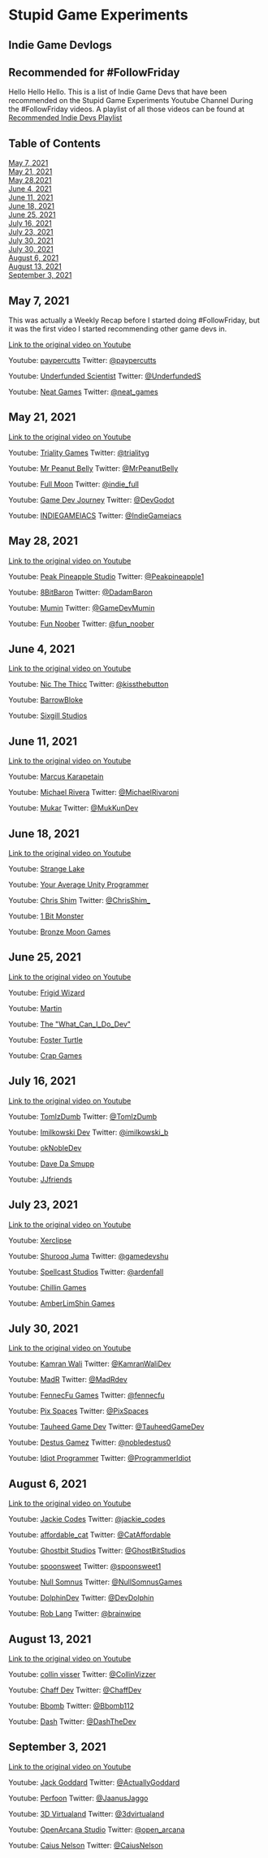 # Stupid Game Experiments
## Indie Game Devlogs
## Recommended for #FollowFriday

Hello Hello Hello. This is a list of Indie Game Devs that have been recommended on the Stupid Game Experiments Youtube Channel During the #FollowFriday videos.  A playlist of all those videos can be found at [Recommended Indie Devs Playlist](https://www.youtube.com/watch?v=AkZosTzmKgM&list=PLMMiYAzAv-kxh08ZQ6mcU1wrRWZcaBu9N)

## Table of Contents
[May 7, 2021](#may-7-2021)  
[May 21, 2021](#may-21-2021)  
[May 28,2021](#may-28-2021)  
[June 4, 2021](#june-4-2021)  
[June 11, 2021](#june-11-2021)  
[June 18, 2021](#june-18-2021)  
[June 25, 2021](#june-25-2021)  
[July 16, 2021](#july-16-2021)  
[July 23, 2021](#july-23-2021)  
[July 30, 2021](#july-30-2021)  
[July 30, 2021](#july-30-2021)  
[August 6, 2021](#august-6-2021)  
[August 13, 2021](#august-13-2021)  
[September 3, 2021](#september-3-2021)


## May 7, 2021

This was actually a Weekly Recap before I started doing #FollowFriday, but it was the first video I started recommending other game devs in.

[Link to the original video on Youtube](https://www.youtube.com/watch?v=CW03qHAC0Cs)

Youtube: [paypercutts](https://www.youtube.com/channel/UCm-obvqRjG2wn8gEXYTpvcg) Twitter: [@paypercutts](https://twitter.com/paypercutts)

Youtube: [Underfunded Scientist](https://www.youtube.com/channel/UCjhGTem-jVDq77_ErmpXS9A) Twitter: [@UnderfundedS](https://twitter.com/UnderfundedS)

Youtube: [Neat Games](https://www.youtube.com/channel/UC9Hcm5cWbYQkzy05xeNAGiw) Twitter: [@neat_games](https://twitter.com/neat_games)

## May 21, 2021

[Link to the original video on Youtube](https://www.youtube.com/watch?v=AkZosTzmKgM)

Youtube: [Triality Games](https://www.youtube.com/c/TrialityGames) Twitter: [@trialityg](https://twitter.com/trialityg)  

Youtube: [Mr Peanut Belly](https://www.youtube.com/channel/UC1hKmrS0cIb7Vp5JKoVIe6g) Twitter: [@MrPeanutBelly](https://twitter.com/MrPeanutBelly)  

Youtube: [Full Moon](https://www.youtube.com/channel/UC7TO1H5oBec74okIxrEhc0A) Twitter: [@indie_full](https://twitter.com/indie_full)  

Youtube: [Game Dev Journey](https://www.youtube.com/channel/UC-0AetV8wp1aKaErKUrVfjA) Twitter: [@DevGodot](https://twitter.com/DevGodot)  

Youtube: [INDIEGAMEIACS](https://www.youtube.com/c/INDIEGAMEIACS) Twitter: [@IndieGameiacs](https://twitter.com/IndieGameiacs)  

## May 28, 2021

[Link to the original video on Youtube](https://www.youtube.com/watch?v=H9sxNYZq-X4)

Youtube: [Peak Pineapple Studio](https://www.youtube.com/channel/UCckGvxB-Ei2IoTdKcbPukSw) Twitter: [@Peakpineapple1](https://twitter.com/Peakpineapple1)

Youtube: [8BitBaron](https://www.youtube.com/channel/UCdpCAkCT_t1w9TxFSDVviMw) Twitter: [@DadamBaron](https://twitter.com/DadamBaron)

Youtube: [Mumin](https://www.youtube.com/channel/UCdk3O_YfSOgBibLnD8Y8Q2w) Twitter: [@GameDevMumin](https://twitter.com/GameDevMumin)

Youtube: [Fun Noober](https://www.youtube.com/channel/UCl-QgdSZcXwnrNhPdxMSKlA) Twitter: [@fun_noober](https://twitter.com/fun_noober)

## June 4, 2021

[Link to the original video on Youtube](https://www.youtube.com/watch?v=nAVukkthILo)

Youtube: [Nic The Thicc](https://www.youtube.com/channel/UCbr2akX4t7gVHrKFi_u3fOg) Twitter: [@kissthebutton](https://twitter.com/kissthebutton)

Youtube: [BarrowBloke](https://www.youtube.com/channel/UCc73W8ee3ednjVrmAU4acKg)

Youtube: [Sixgill Studios](https://www.youtube.com/user/SixgillStudios)

## June 11, 2021

[Link to the original video on Youtube](https://www.youtube.com/watch?v=-mXUYdo_xJY)

Youtube: [Marcus Karapetain](https://www.youtube.com/channel/UCVZIbjgyJ0Wqr2OpE-sS_HQ)

Youtube: [Michael Rivera](https://www.youtube.com/channel/UCwkzOMMypQ8rnJrYxQHLNxA) Twitter: [@MichaelRivaroni](https://twitter.com/MichaelRivaroni)

Youtube: [Mukar](https://www.youtube.com/c/Mukar) Twitter: [@MukKunDev](https://twitter.com/MukKunDev)

## June 18, 2021

[Link to the original video on Youtube](https://www.youtube.com/watch?v=9oRNxRUeGs8)

Youtube: [Strange Lake](https://www.youtube.com/channel/UCAsy7DZsbRljCnG3lSpqWKQ)

Youtube: [Your Average Unity Programmer](https://www.youtube.com/channel/UCNMDGl-pqIlI3INsTDIqzMw)

Youtube: [Chris Shim](https://www.youtube.com/channel/UCild7pbBT8Zalh9s349rmrQ) Twitter: [@ChrisShim_](https://twitter.com/ChrisShim_)

Youtube: [1 Bit Monster](https://www.youtube.com/channel/UC5XxX0vIsmVJI_1STm0GoEw)

Youtube: [Bronze Moon Games](https://www.youtube.com/channel/UCusWWzZ_eFtx96GOa5YncTg)

##  June 25, 2021

[Link to the original video on Youtube](https://www.youtube.com/watch?v=V3X_UDoeY5E)

Youtube: [Frigid Wizard](https://www.youtube.com/channel/UC1eiS9b0fqcy2VuAD9xning)

Youtube: [Martin](https://www.youtube.com/channel/UC2WqFzsANtvc6DzIGEAaIgQ)

Youtube: [The "What_Can_I_Do_Dev"](https://www.youtube.com/channel/UCuBtjoYRmUTwUWDoQLXd17w)

Youtube: [Foster Turtle](https://www.youtube.com/channel/UCO1b4Ui169MfLziUjutEcSQ)

Youtube: [Crap Games](https://www.youtube.com/channel/UC_7hNDLEfogTZFedA0bUGNA)

## July 16, 2021

[Link to the original video on Youtube](https://www.youtube.com/watch?v=ylCqV8fS3fM)

Youtube: [TomIzDumb](https://www.youtube.com/channel/UCEtE5YQRyOxWeDTMNtvY0jw/videos) Twitter: [@TomIzDumb](https://twitter.com/TomIzDumb)

Youtube: [Imilkowski Dev](https://www.youtube.com/channel/UCOCTgbHNPweX6uIHJAX9t3g) Twitter: [@imilkowski_b](https://twitter.com/imilkowski_b)

Youtube: [okNobleDev](https://www.youtube.com/channel/UCN_hSmZjUASyH70WvNfTtzQ)

Youtube: [Dave Da Smupp](https://www.youtube.com/channel/UC_Vl1mONK4shZLzrb61jZYQ)

Youtube: [JJfriends](https://www.youtube.com/channel/UC_jGiIV-a1jS_VQXzUnKLoA)

## July 23, 2021

[Link to the original video on Youtube](https://www.youtube.com/watch?v=XNq_16sYMrI)

Youtube: [Xerclipse](https://www.youtube.com/channel/UC_-XGNpNjxfLhZj-qPJoLnw)

Youtube: [Shurooq Juma](https://www.youtube.com/channel/UCsmElKcG_G-bA_0bb5iuVKQ) Twitter: [@gamedevshu](https://twitter.com/gamedevshu)

Youtube: [Spellcast Studios](https://www.youtube.com/channel/UCB2GQh7i37KRxahNm5VgCkw) Twitter: [@ardenfall](https://twitter.com/ardenfall)

Youtube: [Chillin Games](https://www.youtube.com/channel/UCpPo1NgzWLwNQ1eaGzDOXuA)

Youtube: [AmberLimShin Games](https://www.youtube.com/channel/UCV6PlrQ3dgcDV9XqN2iWVSg)

## July 30, 2021

[Link to the original video on Youtube](https://www.youtube.com/watch?v=9e3CTX89oHY)

Youtube: [Kamran Wali](https://www.youtube.com/channel/UCkm-BgvswLViigPWrMo8pjg) Twitter: [@KamranWaliDev](https://twitter.com/KamranWaliDev)

Youtube: [MadR](https://www.youtube.com/channel/UCRl4gwo5vKW9Uqnr7V9GKBw) Twitter: [@MadRdev](https://twitter.com/MadRdev)

Youtube: [FennecFu Games](https://www.youtube.com/channel/UCtaxhZr_lNC21wuJdUIQKRQ) Twitter: [@fennecfu](https://twitter.com/Fennecfu)

Youtube: [Pix Spaces](https://www.youtube.com/channel/UCiaeTJEAu_veLimNmKEEUww) Twitter: [@PixSpaces](https://twitter.com/PixSpaces)

Youtube: [Tauheed Game Dev](https://www.youtube.com/channel/UC3txq3Jo6ev_GydDxKMvMeg) Twitter: [@TauheedGameDev](https://twitter.com/TauheedGameDev)

Youtube: [Destus Gamez](https://www.youtube.com/c/DestusGamez) Twitter: [@nobledestus0](https://mobile.twitter.com/nobledestus0)

Youtube: [Idiot Programmer](https://www.youtube.com/channel/UCHYW6csO85RH1I5efBcBF8A) Twitter: [@ProgrammerIdiot](https://twitter.com/ProgrammerIdiot)

## August 6, 2021

[Link to the original video on Youtube](https://www.youtube.com/watch?v=d7FjTc0ASTI)

Youtube: [Jackie Codes](https://www.youtube.com/channel/UCVrC7eFcep-0gPw2foMvYcQ) Twitter: [@jackie_codes](https://twitter.com/jackie_codes)

Youtube: [affordable_cat](https://www.youtube.com/channel/UCtc52xzMHuCUwgtCX-J6R5A) Twitter: [@CatAffordable](https://twitter.com/CatAffordable)

Youtube: [Ghostbit Studios](https://www.youtube.com/channel/UCb26g71EzS6RTueDU1TOqgA) Twitter: [@GhostBitStudios](https://twitter.com/GhostBitStudios)

Youtube: [spoonsweet](https://www.youtube.com/channel/UCgiKD2hd3MCmVvxjHNnPe-g) Twitter: [@spoonsweet1](https://twitter.com/spoonsweet1)

Youtube: [Null Somnus](https://www.youtube.com/channel/UCTU4LsRyjqHTGwFJU_BXpDA) Twitter: [@NullSomnusGames](https://twitter.com/NullSomnusGames)

Youtube: [DolphinDev](https://www.youtube.com/c/DolphinDev) Twitter: [@DevDolphin](https://twitter.com/DevDolphin)

Youtube: [Rob Lang](https://www.youtube.com/c/RobLang) Twitter: [@brainwipe](https://twitter.com/brainwipe)

## August 13, 2021

[Link to the original video on Youtube](https://www.youtube.com/watch?v=_fS5NE_ECHE)

Youtube: [collin visser](https://www.youtube.com/channel/UC4xyHdgTj6gpzA1zwniDUoQ) Twitter: [@CollinVizzer](https://twitter.com/CollinVizzer)

Youtube: [Chaff Dev](https://www.youtube.com/channel/UC7Ln337Vpli1JHEFDks1t7g) Twitter: [@ChaffDev](https://twitter.com/ChaffDev)

Youtube: [Bbomb](https://www.youtube.com/channel/UCiZ9HP3VGWYU41Dx5Qb7ZCA) Twitter: [@Bbomb112](https://twitter.com/Bbomb112)

Youtube: [Dash](https://www.youtube.com/c/DashDev) Twitter: [@DashTheDev](https://twitter.com/DashTheDev)

## September 3, 2021

[Link to the original video on Youtube](https://www.youtube.com/watch?v=dQAcL-7aiw0)


Youtube: [Jack Goddard](https://www.youtube.com/channel/UCI3jerWIG9dLjQQRWwmnRyQ) Twitter: [@ActuallyGoddard](https://twitter.com/ActuallyGoddard)

Youtube: [Perfoon](https://www.youtube.com/channel/UCCtGxK8qQMZTwZlAnLOE90A) Twitter: [@JaanusJaggo](https://twitter.com/JaanusJaggo)

Youtube: [3D Virtualand](https://www.youtube.com/channel/UCUSCxIN_fHRIOcBnCT_K2mg) Twitter: [@3dvirtualand](https://twitter.com/3dvirtualand)

Youtube: [OpenArcana Studio](https://www.youtube.com/channel/UC_1o0fG7M2Dc_Jo7Onw5qyA) Twitter: [@open_arcana](https://twitter.com/open_arcana)

Youtube: [Caius Nelson](https://www.youtube.com/channel/UClrrwbUrIusYNgaGSUiDagQ) Twitter: [@CaiusNelson](https://twitter.com/CaiusNelson)
